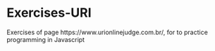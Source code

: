 <h1>Exercises-URI</h1>
Exercises of page https://www.urionlinejudge.com.br/, for to practice programming in Javascript

